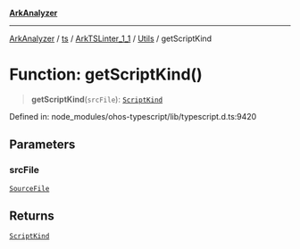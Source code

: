 [**ArkAnalyzer**](../../../../../../../../README.md)

***

[ArkAnalyzer](../../../../../../../../globals.md) / [ts](../../../../../README.md) / [ArkTSLinter\_1\_1](../../../README.md) / [Utils](../README.md) / getScriptKind

# Function: getScriptKind()

> **getScriptKind**(`srcFile`): [`ScriptKind`](../../../../../enumerations/ScriptKind.md)

Defined in: node\_modules/ohos-typescript/lib/typescript.d.ts:9420

## Parameters

### srcFile

[`SourceFile`](../../../../../interfaces/SourceFile.md)

## Returns

[`ScriptKind`](../../../../../enumerations/ScriptKind.md)
